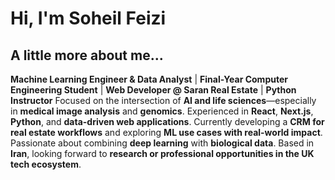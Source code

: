 <h1>Hi, I'm Soheil Feizi</h1>
<h2 color='red'>A little more about me...</h2>

**Machine Learning Engineer & Data Analyst** | **Final-Year Computer Engineering Student** | **Web Developer @ Saran Real Estate** | **Python Instructor**
Focused on the intersection of **AI and life sciences**—especially in **medical image analysis** and **genomics**. Experienced in **React**, **Next.js**, **Python**, and **data-driven web applications**. Currently developing a **CRM for real estate workflows** and exploring **ML use cases with real-world impact**. Passionate about combining **deep learning** with **biological data**. Based in **Iran**, looking forward to **research or professional opportunities in the UK tech ecosystem**.


